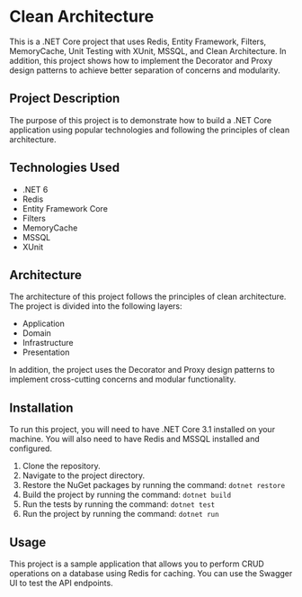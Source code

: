 <!DOCTYPE html>
<html>
<head>
	<meta charset="UTF-8">
</head>
<body>
	<h1>Clean Architecture</h1>
  <p>This is a .NET Core project that uses Redis, Entity Framework, Filters, MemoryCache, Unit Testing with XUnit, MSSQL, and Clean Architecture. In addition, this project shows how to implement the Decorator and Proxy design patterns to achieve better separation of concerns and modularity.</p>

<h2>Project Description</h2>

<p>The purpose of this project is to demonstrate how to build a .NET Core application using popular technologies and following the principles of clean architecture.</p>

<h2>Technologies Used</h2>

<ul>
	<li>.NET 6</li>
	<li>Redis</li>
	<li>Entity Framework Core</li>
	<li>Filters</li>
	<li>MemoryCache</li>
	<li>MSSQL</li>
	<li>XUnit</li>
</ul>

<h2>Architecture</h2>

<p>The architecture of this project follows the principles of clean architecture. The project is divided into the following layers:</p>

<ul>
	<li>Application</li>
	<li>Domain</li>
	<li>Infrastructure</li>
	<li>Presentation</li>
</ul>
<p>In addition, the project uses the Decorator and Proxy design patterns to implement cross-cutting concerns and modular functionality.	</p>

<h2>Installation</h2>

<p>To run this project, you will need to have .NET Core 3.1 installed on your machine. You will also need to have Redis and MSSQL installed and configured.</p>

<ol>
	<li>Clone the repository.</li>
	<li>Navigate to the project directory.</li>
	<li>Restore the NuGet packages by running the command: <code>dotnet restore</code></li>
	<li>Build the project by running the command: <code>dotnet build</code></li>
	<li>Run the tests by running the command: <code>dotnet test</code></li>
	<li>Run the project by running the command: <code>dotnet run</code></li>
</ol>

<h2>Usage</h2>

<p>This project is a sample application that allows you to perform CRUD operations on a database using Redis for caching. You can use the Swagger UI to test the API endpoints.</p>


</body>
</html>
